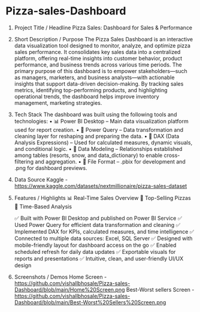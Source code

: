 # Pizza-sales-Dashboard
1. Project Title / Headline
   Pizza Sales: Dashboard for Sales & Performance

2. Short Description / Purpose
   The Pizza Sales Dashboard is an interactive data visualization tool designed to monitor, analyze, and optimize pizza sales performance. It consolidates key sales data into a centralized platform, offering real-time insights into customer behavior, product performance, and business trends across various time periods. The primary purpose of this dashboard is to empower stakeholders—such as managers, marketers, and business analysts—with actionable insights that support data-driven decision-making. By tracking sales metrics, identifying top-performing products, and highlighting operational trends, the dashboard helps improve inventory management, marketing strategies.

3. Tech Stack
The dashboard was built using the following tools and technologies:
• 📊 Power BI Desktop – Main data visualization platform used for report creation.
• 📂 Power Query – Data transformation and cleaning layer for reshaping and preparing the data.
• 🧠 DAX (Data Analysis Expressions) – Used for calculated measures, dynamic visuals, and conditional logic.
• 📝 Data Modeling – Relationships established among tables (resorts, snow, and data_dictionary) to enable cross-filtering and aggregation.
• 📁 File Format – .pbix for development and .png for dashboard previews.

4. Data Source
   Kaggle - https://www.kaggle.com/datasets/nextmillionaire/pizza-sales-dataset

5. Features / Highlights
   📊 Real-Time Sales Overview
   🍕 Top-Selling Pizzas
   📅 Time-Based Analysis
   
   ✅ Built with Power BI Desktop and published on Power BI Service
   ✅ Used Power Query for efficient data transformation and cleaning
   ✅ Implemented DAX for KPIs, calculated measures, and time intelligence
   ✅ Connected to multiple data sources: Excel, SQL Server
   ✅ Designed with mobile-friendly layout for dashboard access on the go
   ✅ Enabled scheduled refresh for daily data updates
   ✅ Exportable visuals for reports and presentations
   ✅ Intuitive, clean, and user-friendly UI/UX design

6. Screenshots / Demos
   Home Screen - https://github.com/vishallbhosale/Pizza-sales-Dashboard/blob/main/Home%20Screen.png
   Best-Worst sellers Screen - https://github.com/vishallbhosale/Pizza-sales-Dashboard/blob/main/Best-Worst%20Sellers%20Screen.png


